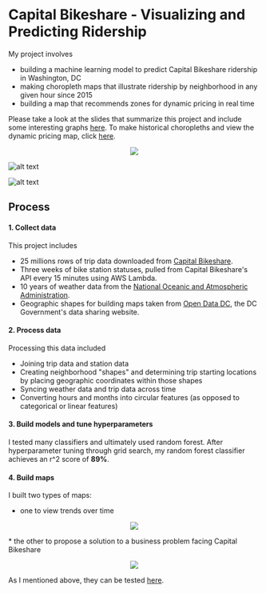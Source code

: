 # Capital Bikeshare - Visualizing and Predicting Ridership

My project involves 
* building a machine learning model to predict Capital Bikeshare ridership in Washington, DC
* making choropleth maps that illustrate ridership by neighborhood in any given hour since 2015
* building a map that recommends zones for dynamic pricing in real time

Please take a look at the slides that summarize this project and include some interesting graphs [here](https://github.com/josephimathias/Cap_Bikeshare_Project/blob/master/slides.pdf). To make historical choropleths and view the dynamic pricing map, click [here](https://obscure-garden-58632.herokuapp.com).

<p align="center">
  <img src=(https://github.com/josephimathias/Cap_Bikeshare_Project/blob/master/images/model_gif.gif)>
</p>

![alt text](https://github.com/josephimathias/Cap_Bikeshare_Project/blob/master/images/model_gif.gif)



![alt text](https://github.com/josephimathias/Cap_Bikeshare_Project/blob/master/images/dynamic_pricing_gif.gif)

## Process

#### 1. Collect data

This project includes
* 25 millions rows of trip data downloaded from [Capital Bikeshare](https://www.capitalbikeshare.com/system-data).
* Three weeks of bike station statuses, pulled from Capital Bikeshare's API every 15 minutes using AWS Lambda.
* 10 years of weather data from the [National Oceanic and Atmospheric Administration](https://www.noaa.gov).
* Geographic shapes for building maps taken from [Open Data DC](https://opendata.dc.gov), the DC Government's data sharing website. 

#### 2. Process data

Processing this data included
* Joining trip data and station data
* Creating neighborhood "shapes" and determining trip starting locations by placing geographic coordinates within those shapes
* Syncing weather data and trip data across time
* Converting hours and months into circular features (as opposed to categorical or linear features)

#### 3. Build models and tune hyperparameters

I tested many classifiers and ultimately used random forest. After hyperparameter tuning through grid search, my random forest classifier achieves an r^2 score of **89%**.

#### 4. Build maps

I built two types of maps:
* one to view trends over time
<p align="center">
  <img src=![alt text](https://github.com/josephimathias/Cap_Bikeshare_Project/blob/master/images/model_gif.gif)>
</p>
* the other to propose a solution to a business problem facing Capital Bikeshare
<p align="center">
  <img src=![alt text](https://github.com/josephimathias/Cap_Bikeshare_Project/blob/master/images/dynamic_pricing_gif.gif))>
</p>

As I mentioned above, they can be tested [here](https://obscure-garden-58632.herokuapp.com). 
